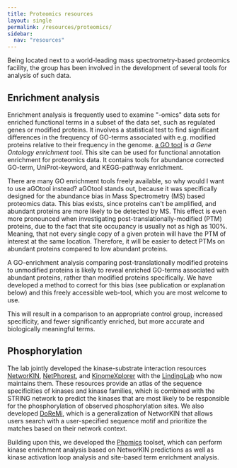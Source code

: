 ```yaml
---
title: Proteomics resources
layout: single
permalink: /resources/proteomics/
sidebar:
  nav: "resources"
---
```

Being located next to a world-leading mass spectrometry-based proteomics facility, the group has been involved in the development of several tools for analysis of such data.

## Enrichment analysis

Enrichment analysis is frequently used to examine "-omics" data sets for enriched functional terms in a subset of the data set, such as regulated genes or modified proteins. It involves a statistical test to find significant differences in the frequency of GO-terms associated with e.g. modified proteins relative to their frequency in the genome. [a GO tool](https://agotool.sund.ku.dk/) is *a Gene Ontology enrichment tool*. This site can be used for functional annotation enrichment for proteomics data. It contains tools for abundance corrected GO-term, UniProt-keyword, and KEGG-pathway enrichment.

There are many GO enrichment tools freely available, so why would I want to use aGOtool instead? aGOtool stands out, because it was specifically designed for the abundance bias in Mass Spectrometry (MS) based proteomics data. This bias exists, since proteins can't be amplified, and abundant proteins are more likely to be detected by MS. This effect is even more pronounced when investigating post-translationally-modified (PTM) proteins, due to the fact that site occupancy is usually not as high as 100%. Meaning, that not every single copy of a given protein will have the PTM of interest at the same location. Therefore, it will be easier to detect PTMs on abundant proteins compared to low abundant proteins.

A GO-enrichment analysis comparing post-translationally modified proteins to unmodified proteins is likely to reveal enriched GO-terms associated with abundant proteins, rather than modified proteins specifically. We have developed a method to correct for this bias (see publication or explanation below) and this freely accessible web-tool, which you are most welcome to use.

This will result in a comparison to an appropriate control group, increased specificity, and fewer significantly enriched, but more accurate and biologically meaningful terms.

## Phosphorylation

The lab jointly developed the kinase-substrate interaction resources [NetworKIN](http://networkin.info/), [NetPhorest](http://netphorest.info/), and [KinomeXplorer](http://kinomexplorer.info/) with the [LindingLab](http://lindinglab.org/) who now maintains them. These resources provide an atlas of the sequence specificities of kinases and kinase families, which is combined with the STRING network to predict the kinases that are most likely to be responsible for the phosphorylation of observed phosphorylation sites. We also developed [DoReMi](http://doremi.jensenlab.org/), which is a generalization of NetworKIN that allows users search with a user-specified sequence motif and prioritize the matches based on their network context.

Building upon this, we developed the [Phomics](http://phomics.jensenlab.org/) toolset, which can perform kinase enrichment analysis based on NetworKIN predictions as well as kinase activation loop analysis and site-based term enrichment analysis.
